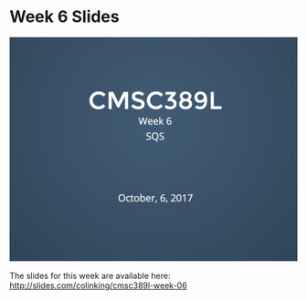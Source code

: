 # Week 6 Slides

[![Week 6 Slides](../../media/slides/week-06.png)](http://slides.com/colinking/cmsc389l-week-06)

The slides for this week are available here: http://slides.com/colinking/cmsc389l-week-06
